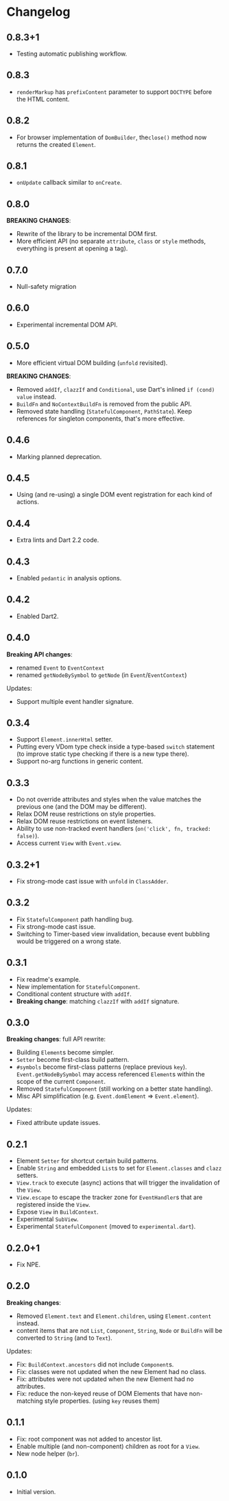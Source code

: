 # Changelog

## 0.8.3+1

- Testing automatic publishing workflow.

## 0.8.3

- `renderMarkup` has `prefixContent` parameter to support `DOCTYPE` before the HTML content.

## 0.8.2

- For browser implementation of `DomBuilder`, the`close()` method now returns the created `Element`.

## 0.8.1

- `onUpdate` callback similar to `onCreate`.

## 0.8.0

**BREAKING CHANGES**:
- Rewrite of the library to be incremental DOM first.
- More efficient API (no separate `attribute`, `class` or `style` methods, everything is present at opening a tag).

## 0.7.0

- Null-safety migration

## 0.6.0

- Experimental incremental DOM API.

## 0.5.0

- More efficient virtual DOM building (`unfold` revisited).

**BREAKING CHANGES**:
- Removed `addIf`, `clazzIf` and `Conditional`, use Dart's inlined `if (cond) value` instead.
- `BuildFn` and `NoContextBuildFn` is removed from the public API.
- Removed state handling (`StatefulComponent`, `PathState`). Keep references for singleton components, that's more effective.

## 0.4.6

- Marking planned deprecation.

## 0.4.5

- Using (and re-using) a single DOM event registration for each kind of actions.

## 0.4.4

- Extra lints and Dart 2.2 code. 

## 0.4.3

- Enabled `pedantic` in analysis options.

## 0.4.2

- Enabled Dart2.

## 0.4.0

**Breaking API changes**:

- renamed `Event` to `EventContext`
- renamed `getNodeBySymbol` to `getNode` (in `Event`/`EventContext`)

Updates:

- Support multiple event handler signature.

## 0.3.4

- Support `Element.innerHtml` setter.
- Putting every VDom type check inside a type-based `switch` statement (to improve static type checking if there is a new type there).
- Support no-arg functions in generic content.

## 0.3.3

- Do not override attributes and styles when the value matches the previous one (and the DOM may be different).
- Relax DOM reuse restrictions on style properties.
- Relax DOM reuse restrictions on event listeners.
- Ability to use non-tracked event handlers (`on('click', fn, tracked: false)`).
- Access current `View` with `Event.view`.

## 0.3.2+1

- Fix strong-mode cast issue with `unfold` in `ClassAdder`.

## 0.3.2

- Fix `StatefulComponent` path handling bug.
- Fix strong-mode cast issue.
- Switching to Timer-based view invalidation, because event bubbling would be triggered on a wrong state.

## 0.3.1

- Fix readme's example.
- New implementation for `StatefulComponent`.
- Conditional content structure with `addIf`.
- **Breaking change**: matching `clazzIf` with `addIf` signature.

## 0.3.0

**Breaking changes**: full API rewrite:
- Building `Element`s become simpler.
- `Setter` become first-class build pattern.
- `#symbols` become first-class patterns (replace previous `key`). `Event.getNodeBySymbol` may
  access referenced `Element`s within the scope of the current `Component`.
- Removed `StatefulComponent` (still working on a better state handling).
- Misc API simplification (e.g. `Event.domElement` => `Event.element`).

Updates:
- Fixed attribute update issues.

## 0.2.1

- Element `Setter` for shortcut certain build patterns.
- Enable `String` and embedded `List`s to set for `Element.classes` and `clazz` setters.
- `View.track` to execute (async) actions that will trigger the invalidation of the `View`.
- `View.escape` to escape the tracker zone for `EventHandler`s that are registered inside the `View`.
- Expose `View` in `BuildContext`.
- Experimental `SubView`.
- Experimental `StatefulComponent` (moved to `experimental.dart`).

## 0.2.0+1

- Fix NPE.

## 0.2.0

**Breaking changes**:

- Removed `Element.text` and `Element.children`, using `Element.content` instead.
- content items that are not `List`, `Component`, `String`, `Node` or `BuildFn` will be converted to `String` (and to `Text`). 

Updates:

- Fix: `BuildContext.ancestors` did not include `Component`s.
- Fix: classes were not updated when the new Element had no class.
- Fix: attributes were not updated when the new Element had no attributes.
- Fix: reduce the non-keyed reuse of DOM Elements that have non-matching style properties. (using `key` reuses them)

## 0.1.1

- Fix: root component was not added to ancestor list.
- Enable multiple (and non-component) children as root for a `View`.
- New node helper (`br`).

## 0.1.0

- Initial version.

